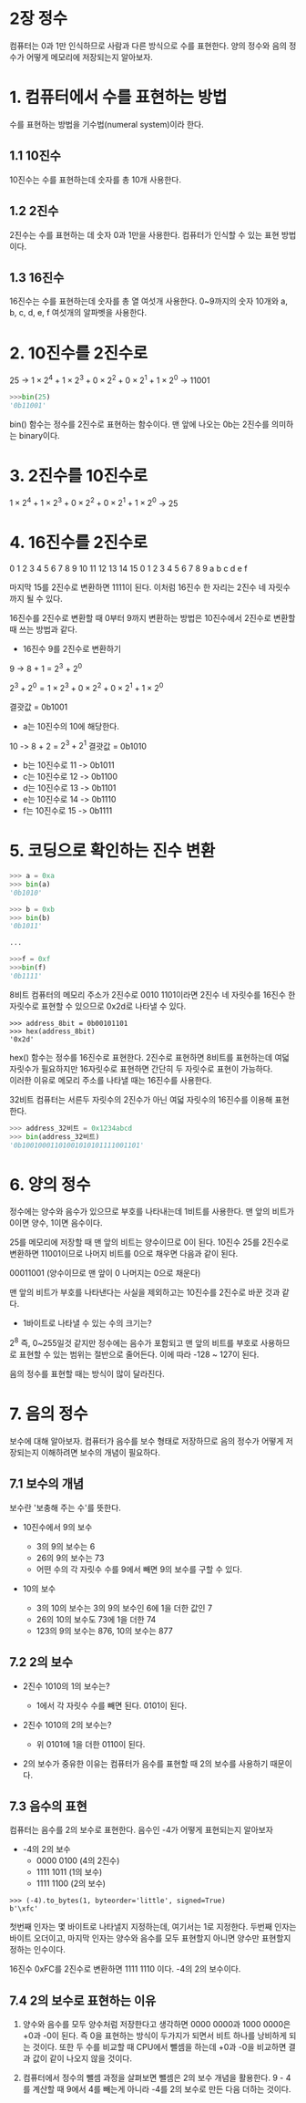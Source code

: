 # 2장 정수

컴퓨터는 0과 1만 인식하므로 사람과 다른 방식으로 수를 표현한다. 양의 정수와 음의 정수가 어떻게 메모리에 저장되는지 알아보자.

# 1. 컴퓨터에서 수를 표현하는 방법

수를 표현하는 방법을 기수법(numeral system)이라 한다.

## 1.1 10진수

10진수는 수를 표현하는데 숫자를 총 10개 사용한다.

## 1.2 2진수

2진수는 수를 표현하는 데 숫자 0과 1만을 사용한다. 컴퓨터가 인식할 수 있는 표현 방법이다.

## 1.3 16진수
16진수는 수를 표현하는데 숫자를 총 열 여섯개 사용한다. 0~9까지의 숫자 10개와 a, b, c, d, e, f 여섯개의 알파벳을 사용한다.

# 2. 10진수를 2진수로
25 -> $1 \times 2^{4} + 1 \times 2^{3} + 0 \times 2^{2} + 0 \times 2^{1} + 1 \times 2^{0}$ -> 11001

```py
>>>bin(25)
'0b11001'
```

bin() 함수는 정수를 2진수로 표현하는 함수이다. 맨 앞에 나오는 0b는 2진수를 의미하는 binary이다.

# 3. 2진수를 10진수로

$1 \times 2^{4} + 1 \times 2^{3} + 0 \times 2^{2} + 0 \times 2^{1} + 1 \times 2^{0}$ -> 25

# 4. 16진수를 2진수로

0 1 2 3 4 5 6 7 8 9 10 11 12 13 14 15
0 1 2 3 4 5 6 7 8 9 a b c d e f

마지막 15를 2진수로 변환하면 1111이 된다. 이처럼 16진수 한 자리는 2진수 네 자릿수까지 될 수 있다.

16진수를 2진수로 변환할 때 0부터 9까지 변환하는 방법은 10진수에서 2진수로 변환할 때 쓰는 방법과 같다.

- 16진수 9를 2진수로 변환하기

9 -> 8 + 1 = $2^{3}$ + $2^{0}$

$2^{3} + 2^{0} = 1 \times 2^{3} + 0 \times 2^{2} + 0 \times 2^{1} + 1 \times 2^{0}$

결괏값 = 0b1001

- a는 10진수의 10에 해당한다.

10 -> 8 + 2 = $2^{3} + 2^{1}$
결괏값 = 0b1010


- b는 10진수로 11 -> 0b1011
- c는 10진수로 12 -> 0b1100
- d는 10진수로 13 -> 0b1101
- e는 10진수로 14 -> 0b1110
- f는 10진수로 15 -> 0b1111

# 5. 코딩으로 확인하는 진수 변환

```python
>>> a = 0xa
>>> bin(a)
'0b1010'

>>> b = 0xb
>>> bin(b)
'0b1011'

...

>>>f = 0xf
>>>bin(f)
'0b1111'
```

8비트 컴퓨터의 메모리 주소가 2진수로 0010 1101이라면 2진수 네 자릿수를 16진수 한 자릿수로 표현할 수 있으므로 0x2d로 나타낼 수 있다.
```
>>> address_8bit = 0b00101101
>>> hex(address_8bit)
'0x2d'
```

hex() 함수는 정수를 16진수로 표현한다. 2진수로 표현하면 8비트를 표현하는데 여덟자릿수가 필요하지만 16자릿수로 표현하면 간단히 두 자릿수로 표현이 가능하다.<br>
이러한 이유로 메모리 주소를 나타낼 때는 16진수를 사용한다.

32비트 컴퓨터는 서른두 자릿수의 2진수가 아닌 여덟 자릿수의 16진수를 이용해 표현한다.

```python
>>> address_32비트 = 0x1234abcd
>>> bin(address_32비트)
'0b10010001101001010101111001101'
```

# 6. 양의 정수

정수에는 양수와 음수가 있으므로 부호를 나타내는데 1비트를 사용한다. 맨 앞의 비트가 0이면 양수, 1이면 음수이다.

25를 메모리에 저장할 때 맨 앞의 비트는 양수이므로 0이 된다. 10진수 25를 2진수로 변환하면 11001이므로 나머지 비트를 0으로 채우면 다음과 같이 된다.

00011001
(양수이므로 맨 앞이 0 나머지는 0으로 채운다)

맨 앞의 비트가 부호를 나타낸다는 사실을 제외하고는 10진수를 2진수로 바꾼 것과 같다.

- 1바이트로 나타낼 수 있는 수의 크기는?

$2^{8}$ 즉, 0~255일것 같지만 정수에는 음수가 포함되고 맨 앞의 비트를 부호로 사용하므로 표현할 수 있는 범위는 절반으로 줄어든다. 이에 따라 -128 ~ 127이 된다.

음의 정수를 표현할 때는 방식이 많이 달라진다. 

# 7. 음의 정수

보수에 대해 알아보자. 컴퓨터가 음수를 보수 형태로 저장하므로 음의 정수가 어떻게 저장되는지 이해하려면 보수의 개념이 필요하다.

## 7.1 보수의 개념

보수란 '보충해 주는 수'를 뜻한다.

- 10진수에서 9의 보수
	- 3의 9의 보수는 6
	- 26의 9의 보수는 73
	- 어떤 수의 각 자릿수 수를 9에서 빼면 9의 보수를 구할 수 있다.

- 10의 보수
	- 3의 10의 보수는 3의 9의 보수인 6에 1을 더한 값인 7
	- 26의 10의 보수도 73에 1을 더한 74
	- 123의 9의 보수는 876, 10의 보수는 877
	
## 7.2 2의 보수

- 2진수 1010의 1의 보수는?
	- 1에서 각 자릿수 수를 빼면 된다. 0101이 된다.

- 2진수 1010의 2의 보수는?
	- 위 0101에 1을 더한 0110이 된다.

- 2의 보수가 중유한 이유는 컴퓨터가 음수를 표현할 때 2의 보수를 사용하기 때문이다.


## 7.3 음수의 표현

컴퓨터는 음수를 2의 보수로 표현한다. 음수인 -4가 어떻게 표현되는지 알아보자

- -4의 2의 보수
	-  0000 0100 (4의 2진수)
	-  1111 1011 (1의 보수)
	-  1111 1100 (2의 보수)


```
>>> (-4).to_bytes(1, byteorder='little', signed=True)
b'\xfc'
```

첫번째 인자는 몇 바이트로 나타낼지 지정하는데, 여기서는 1로 지정한다. 두번째 인자는 바이트 오더이고, 마지막 인자는 양수와 음수를 모두 표현할지 아니면 양수만 표현할지 정하는 인수이다.

16진수 0xFC를 2진수로 변환하면 1111 1110 이다. -4의 2의 보수이다.

## 7.4 2의 보수로 표현하는 이유

1. 양수와 음수를 모두 양수처럼 저장한다고 생각하면 0000 0000과 1000 0000은 +0과 -0이 된다. 즉 0을 표현하는 방식이 두가지가 되면서 비트 하나를 낭비하게 되는 것이다. 또한 두 수를 비교할 때 CPU에서 뺄셈을 하는데 +0과 -0을 비교하면 결과 값이 같이 나오지 않을 것이다.

2. 컴퓨터에서 정수의 뺄셈 과정을 살펴보면 뺄셈은 2의 보수 개념을 활용한다. 9 - 4를 계산할 때 9에서 4를 빼는게 아니라 -4를 2의 보수로 만든 다음 더하는 것이다.
